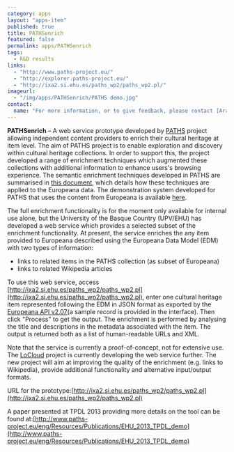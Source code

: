 ```yaml
---
category: apps
layout: "apps-item"
published: true
title: PATHSenrich
featured: false
permalink: apps/PATHSenrich
tags: 
  - R&D results
links: 
  - "http://www.paths-project.eu/"
  - "http://explorer.paths-project.eu/"
  - "http://ixa2.si.ehu.es/paths_wp2/paths_wp2.pl/"
imageurl: 
  - "/img/apps/PATHSenrich/PATHS demo.jpg"
contact: 
  name: "For more information, or to give feedback, please contact [Arantxa Otegi](arantza.otegi@ehu.es)"
---
```

**PATHSenrich** – A web service prototype developed by [PATHS](http://www.paths-project.eu/) project allowing independent content providers to enrich their cultural heritage at item level.
The aim of PATHS project is to enable exploration and discovery within cultural heritage collections. In order to support this, the project developed a range of enrichment techniques which augmented these collections with additional information to enhance users's browsing experience. The semantic enrichment techniques developed in PATHS are summarised in [this document](http://www.paths-project.eu/eng/Resources/Semantic-Enrichment-of-Cultural-Heritage-content-in-PATHS), which details how these techniques are applied to the Europeana data. The demonstration system developed for PATHS that uses the content from Europeana is available [here](http://explorer.paths-project.eu/). 

The full enrichment functionality is for the moment only available for internal use alone, but the University of the Basque Country (UPV/EHU) has developed a web service which provides a selected subset of the enrichment functionality. At present, the service enriches the any item provided to Europeana described using the Europeana Data Model (EDM) with two types of information:
* links to related items in the PATHS collection (as subset of Europeana)
* links to related Wikipedia articles

To use this web service, access [http://ixa2.si.ehu.es/paths_wp2/paths_wp2.pl](http://ixa2.si.ehu.es/paths_wp2/paths_wp2.pl), enter one cultural heritage item represented following the EDM in JSON format as exported by the [Europeana API v2.07](http://preview.europeana.eu/portal/api-introduction.html)(a sample record is provided in the interface). Then click "Process" to get the output. The enrichment is performed by analysing the title and descriptions in the metadata associated with the item. The output is returned both as a list of human-readable URLs and XML.

Note that the service is currently a proof-of-concept, not for extensive use. The [LoCloud](http://www.locloud.eu/) project is currently developing the web service further. The new project will aim at improving the quality of the enrichment (e.g. links to Wikipedia), provide additional functionality and alternative input/output formats.

URL for the prototype:[http://ixa2.si.ehu.es/paths_wp2/paths_wp2.pl](http://ixa2.si.ehu.es/paths_wp2/paths_wp2.pl) 

A paper presented at TPDL 2013 providing more details on the tool can be found at:[http://www.paths-project.eu/eng/Resources/Publications/EHU_2013_TPDL_demo](http://www.paths-project.eu/eng/Resources/Publications/EHU_2013_TPDL_demo)

